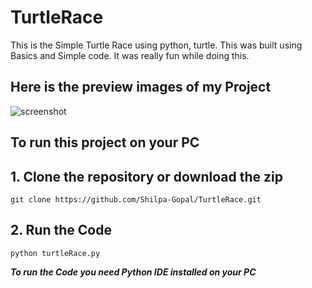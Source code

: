 # TurtleRace
This is the Simple Turtle Race using python, turtle. 
This was built using Basics and Simple code. It was really fun while doing this.



## Here is the preview images of my Project

![screenshot](https://github.com/Shilpa-Gopal/TurtleRace/blob/7f6741a5c5a74ae3ec4db0d883ee87afcfd5d74a/Turtle_img.PNG)



## To run this project on your PC 
## 1. Clone the repository or download the zip
```
git clone https://github.com/Shilpa-Gopal/TurtleRace.git
```
## 2. Run the Code
```
python turtleRace.py
```

***To run the Code you need Python IDE installed on your PC***
